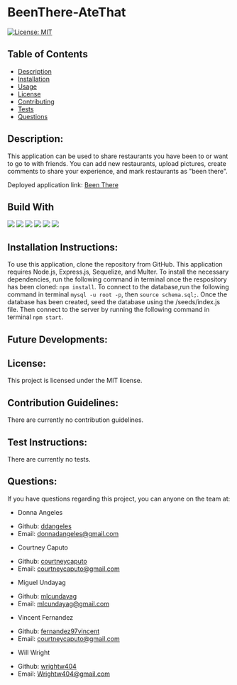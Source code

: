 # BeenThere-AteThat

[![License: MIT](https://img.shields.io/badge/License-MIT-blue.svg)](https://opensource.org/licenses/MIT)

## Table of Contents
- [Description](#description)
- [Installation](#installation)
- [Usage](#usage)
- [License](#license)
- [Contributing](#contributing)
- [Tests](#tests)
- [Questions](#questions)
    
## Description: <a name="description"></a>
This application can be used to share restaurants you have been to or want to go to with friends. You can add new restaurants, upload pictures, create comments to share your experience, and mark restaurants as "been there".  

Deployed application link: <a href="">Been There</a>

## Build With
<img src="https://img.shields.io/badge/Node.js-339933?style=for-the-badge&logo=nodedotjs&logoColor=white"/> <img src="https://img.shields.io/badge/Express.js-000000?style=for-the-badge&logo=express&logoColor=white" /> <img src="https://img.shields.io/badge/MySQL-005C84?style=for-the-badge&logo=mysql&logoColor=white" /> <img src="https://img.shields.io/badge/npm-CB3837?style=for-the-badge&logo=npm&logoColor=white" />
<img src="https://img.shields.io/badge/Handlebars.js-f0772b?style=for-the-badge&logo=handlebarsdotjs&logoColor=black" /> <img src="https://img.shields.io/badge/Sequelize-52B0E7?style=for-the-badge&logo=Sequelize&logoColor=white" />
<img src="" />


## Installation Instructions: <a name="installation"></a>
To use this application, clone the repository from GitHub. This application requires Node.js, Express.js, Sequelize, and Multer. To install the necessary dependencies, run the following command in terminal once the respository has been cloned: `npm install`. To connect to the database,run the following command in terminal `mysql -u root -p`, then `source schema.sql;`. Once the database has been created, seed the database using the /seeds/index.js file. Then connect to the server by running the following command in terminal `npm start`.

## Future Developments: <a name="usage"></a>



## License: <a name="license"></a>
This project is licensed under the MIT license.

## Contribution Guidelines: <a name="contributing"></a>
There are currently no contribution guidelines.

## Test Instructions: <a name="tests"></a>
There are currently no tests.

## Questions: <a name="questions"></a>
If you have questions regarding this project, you can anyone on the team at:
* Donna Angeles
- Github: <a href="https://github.com/ddangeles">ddangeles</a>
- Email: <a href="mailto:donnadangeles@gmail.com">donnadangeles@gmail.com</a>
* Courtney Caputo
- Github: <a href="https://github.com/courtneycaputo">courtneycaputo</a>
- Email: <a href="mailto:courtneycaputo@gmail.com">courtneycaputo@gmail.com</a>
* Miguel Undayag
- Github: <a href="https://github.com/mlcundayag">mlcundayag</a>
- Email: <a href="mailto:mlcundayag@gmail.com">mlcundayag@gmail.com</a>
* Vincent Fernandez
- Github: <a href="https://github.com/fernandez97vincent">fernandez97vincent</a>
- Email: <a href="mailto:courtneycaputo@gmail.com">courtneycaputo@gmail.com</a>
* Will Wright
- Github: <a href="https://github.com/wrightw404">wrightw404</a>
- Email: <a href="mailto:Wrightw404@gmail.com">Wrightw404@gmail.com</a>